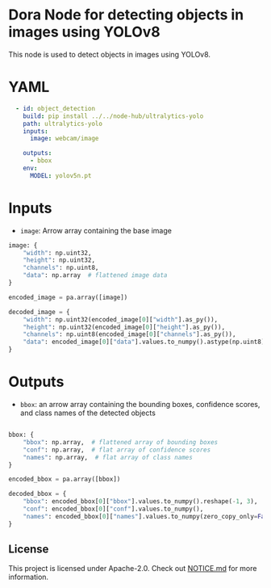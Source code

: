 # Dora Node for detecting objects in images using YOLOv8

This node is used to detect objects in images using YOLOv8.

# YAML

```yaml
  - id: object_detection
    build: pip install ../../node-hub/ultralytics-yolo
    path: ultralytics-yolo
    inputs:
      image: webcam/image

    outputs:
      - bbox
    env:
      MODEL: yolov5n.pt
```

# Inputs

- `image`: Arrow array containing the base image

```python
image: {
    "width": np.uint32,
    "height": np.uint32,
    "channels": np.uint8,
    "data": np.array  # flattened image data
}

encoded_image = pa.array([image])

decoded_image = {
    "width": np.uint32(encoded_image[0]["width"].as_py()),
    "height": np.uint32(encoded_image[0]["height"].as_py()),
    "channels": np.uint8(encoded_image[0]["channels"].as_py()),
    "data": encoded_image[0]["data"].values.to_numpy().astype(np.uint8)
}

```

# Outputs

- `bbox`: an arrow array containing the bounding boxes, confidence scores, and class names of the detected objects

```Python

bbox: {
    "bbox": np.array,  # flattened array of bounding boxes
    "conf": np.array,  # flat array of confidence scores
    "names": np.array,  # flat array of class names
}

encoded_bbox = pa.array([bbox])

decoded_bbox = {
    "bbox": encoded_bbox[0]["bbox"].values.to_numpy().reshape(-1, 3),
    "conf": encoded_bbox[0]["conf"].values.to_numpy(),
    "names": encoded_bbox[0]["names"].values.to_numpy(zero_copy_only=False),
}
```

## License

This project is licensed under Apache-2.0. Check out [NOTICE.md](../../NOTICE.md) for more information.
